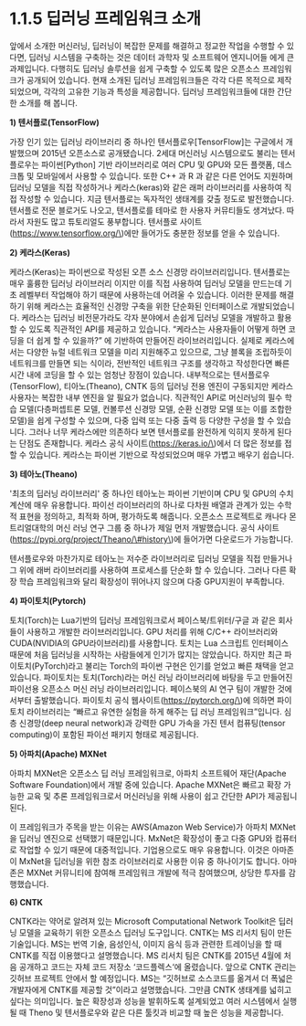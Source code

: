 # 1.1.5  딥러닝 프레임워크 소개

  
앞에서 소개한 머신러닝, 딥러닝이 복잡한 문제를 해결하고 정교한 작업을 수행할 수 있다면, 딥러닝 시스템을 구축하는 것은 데이터 과학자 및 소프트웨어 엔지니어들 에게 큰 과제입니다. 다행히도 딥러닝 솔루션을 쉽게 구축할 수 있도록 많은 오픈소스 프레임워크가 공개되어 있습니다. 현재 소개된 딥러닝 프레임워크들은 각각 다른 목적으로 제작되었으며, 각각의 고유한 기능과 특성을 제공합니다. 딥러닝 프레임워크들에 대한 간단한 소개를 해 봅니다.

**1\)    텐서플로\(TensorFlow\)**

가장 인기 있는 딥러닝 라이브러리 중 하나인 텐서플로우\[TensorFlow\]는 구글에서 개발했으며 2015년 오픈소스로 공개됐습니다. 2세대 머신러닝 시스템으로도 불리는 텐서플로우는 파이썬\[Python\] 기반 라이브러리로 여러 CPU 및 GPU와 모든 플랫폼, 데스크톱 및 모바일에서 사용할 수 있습니다. 또한 C++ 과 R 과 같은 다른 언어도 지원하며 딥러닝 모델을 직접 작성하거나 케라스\(keras\)와 같은 래퍼 라이브러리를 사용하여 직접 작성할 수 있습니다. 지금 텐서플로는 독자적인 생태계를 갖출 정도로 발전했습니다. 텐서플로 전문 블로거도 나오고, 텐서플로를 테마로 한 사용자 커뮤티들도 생겨났다. 따라서 자원도 많고 튜토리얼도 풍부합니다. 텐서플로 사이트\(https://www.tensorflow.org/\)에만 들어가도 충분한 정보를 얻을 수 있습니다.

**2\)    케라스\(Keras\)**

케라스\(Keras\)는 파이썬으로 작성된 오픈 소스 신경망 라이브러리입니다. 텐서플로는 매우 훌륭한 딥러닝 라이브러리 이지만 이를 직접 사용하여 딥러닝 모델을 만드는데 기초 레벨부터 작업해야 하기 때문에 사용하는데 어려울 수 있습니다. 이러한 문제를 해결하기 위해 케라스는 효율적인 신경망 구축을 위한 단순화된 인터페이스로 개발되었습니다. 케라스는 딥러닝 비전문가라도 각자 분야에서 손쉽게 딥러닝 모델을 개발하고 활용할 수 있도록 직관적인 API를 제공하고 있습니다. “케라스는 사용자들이 어떻게 하면 코딩을 더 쉽게 할 수 있을까?” 에 기반하여 만들어진 라이브러리입니다. 실제로 케라스에서는 다양한 뉴럴 네트워크 모델을 미리 지원해주고 있으므로, 그냥 블록을 조립하듯이 네트워크를 만들면 되는 식이라, 전반적인 네트워크 구조를 생각하고 작성한다면 빠른 시간 내에 코딩을 할 수 있는 엄청난 장점이 있습니다. 내부적으로는 텐서플로우\(TensorFlow\), 티아노\(Theano\), CNTK 등의 딥러닝 전용 엔진이 구동되지만 케라스 사용자는 복잡한 내부 엔진을 알 필요가 없습니다. 직관적인 API로 머신러닝의 필수 학습 모델\(다층퍼셉트론 모델, 컨볼루션 신경망 모델, 순환 신경망 모델 또는 이를 조합한 모델\)을 쉽게 구성할 수 있으며, 다중 입력 또는 다중 출력 등 다양한 구성을 할 수 있습니다. 그러나 너무 케라스에만 의존하다 보면 텐서플로를 완전하게 익히지 못하게 된다는 단점도 존재합니다. 케라스 공식 사이트\(https://keras.io/\)에서 더 많은 정보를 접할 수 있습니다. 케라스는 파이썬 기반으로 작성되었으며 매우 가볍고 배우기 쉽습니다.

**3\)     테아노\(Theano\)**

'최초의 딥러닝 라이브러리' 중 하나인 테아노는 파이썬 기반이며 CPU 및 GPU의 수치계산에 매우 유용합니다. 파이선 라이브러리의 하나로 다차원 배열과 관계가 있는 수학적 표현을 정의하고, 최적화 하며, 평가하도록 해줍니다. 오픈소스 프로젝트로 캐나다 몬트리얼대학의 머신 러닝 연구 그룹 중 하나가 제일 먼저 개발했습니다. 공식 사이트\(https://pypi.org/project/Theano/\#history\)에 들어가면 다운로드가 가능합니다.

텐서플로우와 마찬가지로 테아노는 저수준 라이브러리로 딥러닝 모델을 직접 만들거나 그 위에 래버 라이브러리를 사용하여 프로세스를 단순화 할 수 있습니다. 그러나 다른 확장 학습 프레임워크와 달리 확장성이 뛰어나지 않으며 다중 GPU지원이 부족합니다.

**4\)     파이토치\(Pytorch\)**

토치\(Torch\)는 Lua기반의 딥러닝 프레임워크로서 페이스북/트위터/구글 과 같은 회사들이 사용하고 개발한 라이브러리입니다. GPU 처리를 위해 C/C++ 라이브러리와 CUDA\(NVIDIA의 GPU라이브러리\)를 사용합니다. 토치는 Lua 스크립트 인터페이스 때문에 처음 딥러닝을 시작하는 사람들에게 인기가 많지는 않았습니다. 하지만 최근 파이토치\(PyTorch\)라고 불리는 Torch의 파이썬 구현은 인기를 얻었고 빠른 채택을 얻고 있습니다.  파이토치는 토치\(Torch\)라는 머신 러닝 라이브러리에 바탕을 두고 만들어진 파이선용 오픈소스 머신 러닝 라이브러리입니다. 페이스북의 AI 연구 팀이 개발한 것에서부터 출발했습니다. 파이토치 공식 웹사이트\(https://pytorch.org/\)에 의하면 파이토치 라이브러리는 “빠르고 유연한 실험을 하게 해주는 딥 러닝 프레임워크”입니다. 심층 신경망\(deep neural network\)과 강력한 GPU 가속을 가진 텐서 컴퓨팅\(tensor computing\)이 포함된 파이선 패키지 형태로 제공됩니다.

**5\)    아파치\(Apache\) MXNet**

아파치 MXNet은 오픈소스 딥 러닝 프레임워크로, 아파치 소프트웨어 재단\(Apache Software Foundation\)에서 개발 중에 있습니다. Apache MXNet은 빠르고 확장 가능한 교육 및 추론 프레임워크로서 머신러닝을 위해 사용이 쉽고 간단한 API가 제공됩니된다.

이 프레임워크가 주목을 받는 이유는 AWS\(Amazon Web Service\)가 아파치 MXNet을 딥러닝 엔진으로 선택했기 때문입니다. MxNet은 확장성이 좋고 다중 GPU와 컴퓨터로 작업할 수 있기 때문에 대중적입니다. 기업용으로도 매우 유용합니다. 이것은 아마존이 MxNet을 딥러닝을 위한 참조 라이브러리로 사용한 이유 중 하나이기도 합니다. 아마존은 MXNet 커뮤니티에 참여해 프레임워크 개발에 적극 참여했으며, 상당한 투자를 감행했습니다.

**6\)     CNTK**

CNTK라는 약어로 알려져 있는 Microsoft Computational Network Toolkit은 딥러닝 모델을 교육하기 위한 오픈소스 딥러닝 도구입니다. CNTK는 MS 리서치 팀이 만든 기술입니다. MS는 번역 기술, 음성인식, 이미지 음식 등과 관련한 트레이닝을 할 때 CNTK를 직접 이용했다고 설명했습니다. MS 리서치 팀은 CNTK를 2015년 4월에 처음 공개하고 코드는 자체 코드 저장소 ‘코드플렉스‘에 올렸습니다. 앞으로 CNTK 관리는 깃허브 프로젝트 안에서 할 예정입니다. MS는 “깃허브로 소스코드를 옮겨서 더 폭넓은 개발자에게 CNTK를 제공할 것”이라고 설명했습니다. 그만큼 CNTK 생태계를 넓히고 싶다는 의미입니다. 높은 확장성과 성능을 발휘하도록 설계되었고 여러 시스템에서 실행 될 때 Theno 및 텐서플로우와 같은 다른 툴킷과 비교할 때 높은 성능을 제공합니다.

